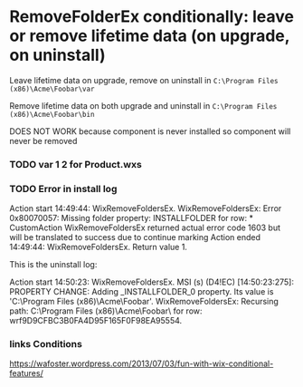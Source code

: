 # RemoveFolderEx conditionally: leave or remove lifetime data (on upgrade, on uninstall)


Leave lifetime data on upgrade, remove on uninstall in `C:\Program Files (x86)\Acme\Foobar\var`

Remove lifetime data on both upgrade and uninstall in `C:\Program Files (x86)\Acme\Foobar\bin`

DOES NOT WORK because component is never installed so component will never be removed


### TODO var 1 2 for Product.wxs

### TODO Error in install log


Action start 14:49:44: WixRemoveFoldersEx.
WixRemoveFoldersEx:  Error 0x80070057: Missing folder property: INSTALLFOLDER for row: *
CustomAction WixRemoveFoldersEx returned actual error code 1603 but will be translated to success due to continue marking
Action ended 14:49:44: WixRemoveFoldersEx. Return value 1.

This is the uninstall log:

Action start 14:50:23: WixRemoveFoldersEx.
MSI (s) (D4!EC) [14:50:23:275]: PROPERTY CHANGE: Adding _INSTALLFOLDER_0 property. Its value is 'C:\Program Files (x86)\Acme\Foobar\'.
WixRemoveFoldersEx:  Recursing path: C:\Program Files (x86)\Acme\Foobar\ for row: wrf9D9CFBC3B0FA4D95F165F0F98EA95554.



### links Conditions

https://wafoster.wordpress.com/2013/07/03/fun-with-wix-conditional-features/

